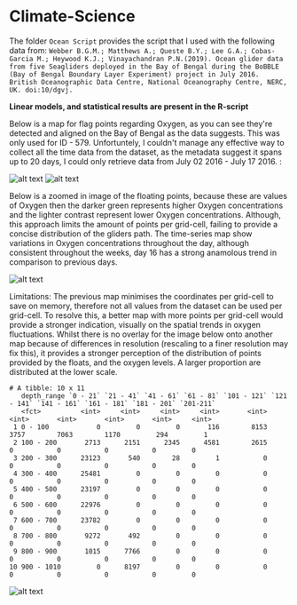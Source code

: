 # Climate-Science

The folder `Ocean Script` provides the script that I used with the following data from: 
```Webber B.G.M.; Matthews A.; Queste B.Y.; Lee G.A.; Cobas-Garcia M.; Heywood K.J.; Vinayachandran P.N.(2019). Ocean glider data from five Seagliders deployed in the Bay of Bengal during the BoBBLE (Bay of Bengal Boundary Layer Experiment) project in July 2016. British Oceanographic Data Centre, National Oceanography Centre, NERC, UK. doi:10/dgvj.```

**Linear models, and statistical results are present in the R-script**

Below is a map for flag points regarding Oxygen, as you can see they're detected and aligned on the Bay of Bengal as the data suggests. This was only used for ID - 579. Unfortuntely, I couldn't manage any effective way to collect all the time data from the dataset, as the metadata suggest it spans up to 20 days, I could only retrieve data from July 02 2016 - July 17 2016. :



![alt text](https://i.stack.imgur.com/Jowbh.png)
![alt text](https://i.stack.imgur.com/p3YeR.png)

Below is a zoomed in image of the floating points, because these are values of Oxygen then the darker green represents higher Oxygen concentrations and the lighter contrast represent lower Oxygen concentrations. Although, this approach limits the amount of points per grid-cell, failing to provide a concise distribution of the gliders path.
The time-series map show variations in Oxygen concentrations throughout the day, although consistent throughout the weeks, day 16 has a strong anamolous trend in comparison to previous days.


![alt text](https://i.stack.imgur.com/VDALr.png)


Limitations:
The previous map minimises the coordinates per grid-cell to save on memory, therefore not all values from the dataset can be used per grid-cell. To resolve this, a better map with more points per grid-cell would provide a stronger indication, visually on the spatial trends in oxygen fluctuations. Whilst there is no overlay for the image below onto another map because of differences in resolution (rescaling to a finer resolution may fix this), it provides a stronger perception of the distribution of points provided by the floats, and the oxygen levels. A larger proportion are distributed at the lower scale.
```
# A tibble: 10 x 11
   depth_range `0 - 21` `21 - 41` `41 - 61` `61 - 81` `101 - 121` `121 - 141` `141 - 161` `161 - 181` `181 - 201` `201-211`
   <fct>          <int>     <int>     <int>     <int>       <int>       <int>       <int>       <int>       <int>     <int>
 1 0 - 100            0         0         0       116        8153        3757        7063        1170         294         1
 2 100 - 200       2713      2151      2345      4581        2615           0           0           0           0         0
 3 200 - 300      23123       540        28         1           0           0           0           0           0         0
 4 300 - 400      25481         0         0         0           0           0           0           0           0         0
 5 400 - 500      23197         0         0         0           0           0           0           0           0         0
 6 500 - 600      22976         0         0         0           0           0           0           0           0         0
 7 600 - 700      23782         0         0         0           0           0           0           0           0         0
 8 700 - 800       9272       492         0         0           0           0           0           0           0         0
 9 800 - 900       1015      7766         0         0           0           0           0           0           0         0
10 900 - 1010         0      8197         0         0           0           0           0           0           0         0
```

![alt text](https://i.stack.imgur.com/CzVpw.png)
